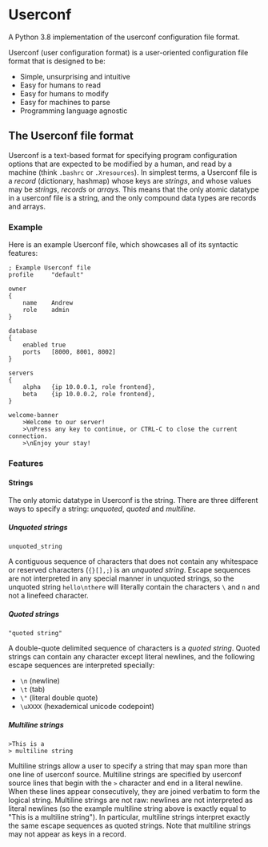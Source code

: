 # Userconf

A Python 3.8 implementation of the userconf configuration file format.

Userconf (user configuration format) is a user-oriented configuration file
format that is designed to be:

- Simple, unsurprising and intuitive
- Easy for humans to read
- Easy for humans to modify
- Easy for machines to parse
- Programming language agnostic

## The Userconf file format

Userconf is a text-based format for specifying program configuration options
that are expected to be modified by a human, and read by a machine (think `.bashrc` or
`.Xresources`).
In simplest terms, a Userconf file is a *record* (dictionary, hashmap) whose keys are
*strings*, and whose values may be *strings*, *records* or *arrays*.
This means that the only atomic datatype in a userconf file is a string, and the only compound
data types are records and arrays.

### Example

Here is an example Userconf file, which showcases all of its syntactic features:

```
; Example Userconf file
profile     "default"

owner
{
    name    Andrew
    role    admin
}

database
{
    enabled true
    ports   [8000, 8001, 8002]
}

servers
{
    alpha   {ip 10.0.0.1, role frontend},
    beta    {ip 10.0.0.2, role frontend},
}

welcome-banner
    >Welcome to our server!
    >\nPress any key to continue, or CTRL-C to close the current connection.
    >\nEnjoy your stay!
```

### Features

#### Strings

The only atomic datatype in Userconf is the string.
There are three different ways to specify a string: *unquoted*, *quoted* and *multiline*.

##### Unquoted strings

```
unquoted_string
```

A contiguous sequence of characters that does not contain any whitespace or reserved characters
(`{}[],;`) is an *unquoted string*.
Escape sequences are not interpreted in any special manner in unquoted strings,
so the unquoted string `hello\nthere` will literally contain the characters `\` and `n` and not
a linefeed character.

##### Quoted strings

```
"quoted string"
```

A double-quote delimited sequence of characters is a *quoted string*.
Quoted strings can contain any character except literal newlines, and the following escape
sequences are interpreted specially:

- `\n` (newline)
- `\t` (tab)
- `\"` (literal double quote)
- `\uXXXX` (hexademical unicode codepoint)

##### Multiline strings

```
>This is a
> multiline string
```

Multiline strings allow a user to specify a string that may span more than one line of userconf
source.
Multiline strings are specified by userconf source lines that begin with the `>` character and
end in a literal newline.
When these lines appear consecutively, they are joined verbatim to form the logical string.
Multiline strings are not raw: newlines are not interpreted as literal newlines (so the example
multiline string above is exactly equal to "This is a multiline string").
In particular, multiline strings interpret exactly the same escape sequences as quoted strings.
Note that multiline strings may not appear as keys in a record.
